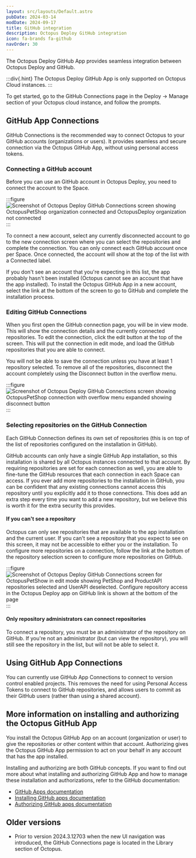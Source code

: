 ```yaml
---
layout: src/layouts/Default.astro
pubDate: 2024-03-14
modDate: 2024-09-17
title: GitHub integration 
description: Octopus Deploy GitHub integration
icon: fa-brands fa-github
navOrder: 30
---
```


The Octopus Deploy GitHub App provides seamless integration between Octopus Deploy and GitHub.

:::div{.hint}
The Octopus Deploy GitHub App is only supported on Octopus Cloud instances. 
:::

To get started, go to the GitHub Connections page in the Deploy -> Manage section of your Octopus cloud instance, and follow the prompts.

## GitHub App Connections
GitHub Connections is the recommended way to connect Octopus to your GitHub accounts (organizations or users). It provides seamless and secure connection via the Octopus GitHub App, without using personal access tokens.

### Connecting a GitHub account
Before you can use an GitHub account in Octopus Deploy, you need to connect the account to the Space.

:::figure
![Screenshot of Octopus Deploy GitHub Connections screen showing OctopusPetShop organization connected and OctopusDeploy organization not connected](/docs/api-and-integration/github/github-connections-screen.png)
:::

To connect a new account, select any currently disconnected account to go to the new connection screen where you can select the repositories and complete the connection. You can only connect each GitHub account once per Space. Once connected, the account will show at the top of the list with a Connected label.

If you don't see an account that you're expecting in this list, the app probably hasn't been installed (Octopus cannot see an account that have the app installed). To install the Octopus GitHub App in a new account, select the link at the bottom of the screen to go to GitHub and complete the installation process.

### Editing GitHub Connections
When you first open the GitHub connection page, you will be in view mode. This will show the connection details and the currently connected repositories. To edit the connection, click the edit button at the top of the screen. This will put the connection in edit mode, and load the GitHub repositories that you are able to connect.

You will not be able to save the connection unless you have at least 1 repository selected. To remove all of the repositories, disconnect the account completely using the Disconnect button in the overflow menu.

:::figure
![Screenshot of Octopus Deploy GitHub Connections screen showing OctopusPetShop connection with overflow menu expanded showing disconnect button](/docs/api-and-integration/github/github-connection-disconnect.png)
:::

### Selecting repositories on the GitHub Connection
Each GitHub Connection defines its own set of repositories (this is on top of the list of repositories configured on the installation in GitHub).

GitHub accounts can only have a single GitHub App installation, so this installation is shared by all Octopus instances connected to that account. By requiring repositories are set for each connection as well, you are able to fine-tune the GitHub resources that each connection in each Space can access. If you ever add more repositories to the installation in GitHub, you can be confident that any existing connections cannot access this repository until you explicitly add it to those connections. This does add an extra step every time you want to add a new repository, but we believe this is worth it for the extra security this provides.

#### If you can't see a repository
Octopus can only see repositories that are available to the app installation and the current user. If you can't see a repository that you expect to see on this screen, it may not be accessible to either you or the installation. To configure more repositories on a connection, follow the link at the bottom of the repository selection screen to configure more repositories on GitHub.

:::figure
![Screenshot of Octopus Deploy GitHub Connections screen for OctopusPetShow in edit mode showing PetShop and ProductAPI repositories selected and UserAPI deselected. Configure repository access in the Octopus Deploy app on GitHub link is shown at the bottom of the page](/docs/api-and-integration/github/github-connection-edit.png)
:::

#### Only repository administrators can connect repositories
To connect a repository, you must be an administrator of the repository on GitHub. If you're not an administrator (but can view the repository), you will still see the repository in the list, but will not be able to select it.

## Using GitHub App Connections
You can currently use GitHub App Connections to connect to version control enabled projects. This removes the need for using Personal Access Tokens to connect to GitHub repositories, and allows users to commit as their GitHub users (rather than using a shared account).

## More information on installing and authorizing the Octopus GitHub App
You install the Octopus GitHub App on an account (organization or user) to give the repositories or other content within that account. Authorizing gives the Octopus GitHub App permission to act on your behalf in any account that has the app installed.

Installing and authorizing are both GitHub concepts. If you want to find out more about what installing and authorizing GitHub App and how to manage these installation and authorizations, refer to the GitHub documentation:

- [GitHub Apps documentation](https://docs.github.com/en/apps/using-github-apps/about-using-github-apps)
- [Installing GitHub apps documentation](https://docs.github.com/en/apps/using-github-apps/installing-a-github-app-from-a-third-party)
- [Authorizing GitHub apps documentation](https://docs.github.com/en/apps/using-github-apps/authorizing-github-apps)

## Older versions

- Prior to version 2024.3.12703 when the new UI navigation was introduced, the GitHub Connections page is located in the Library section of Octopus.